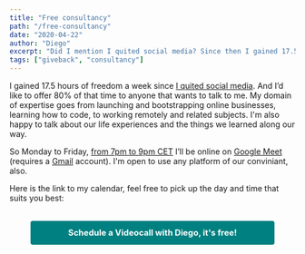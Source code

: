 ```yaml
---
title: "Free consultancy"
path: "/free-consultancy"
date: "2020-04-22"
author: "Diego"
excerpt: "Did I mention I quited social media? Since then I gained 17.5 hours of freedom a week. And I’d like to offer 80% of that time to anyone that wants to talk about the things we learned along our way 😊."
tags: ["giveback", "consultancy"]
---
```


I gained 17.5 hours of freedom a week since [I quited social media](/i-quit). And I’d like to offer 80% of that time to anyone that wants to talk to me. My domain of expertise goes from launching and bootstrapping online businesses, learning how to code, to working remotely and related subjects. I'm also happy to talk about our life experiences and the things we learned along our way.

So Monday to Friday, [from 7pm to 9pm CET](https://time.is/CET) I’ll be online on [Google Meet](https://meet.google.com/) (requires a [Gmail](http://gmail.com/) account). I'm open to use any platform of our conviniant, also. 

Here is the link to my calendar, feel free to pick up the day and time that suits you best:

<p style="text-align: center; margin: 2.2em 2.5em 0; font-size: 1.05em;">
    <a href="https://calendly.com/dieg0/free-consultancy" style="background-color: teal; color: white; padding:0.8em 1.3em; border-radius: 4px; text-decoration: none; font-weight: bold; display: block;">Schedule a Videocall with Diego, it's free!</a>
</p>

